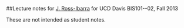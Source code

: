 ##Lecture notes for [J. Ross-Ibarra][1] for UCD Davis BIS101--02, Fall 2013

These are not intended as student notes.

[1]:http://www.rilab.org
